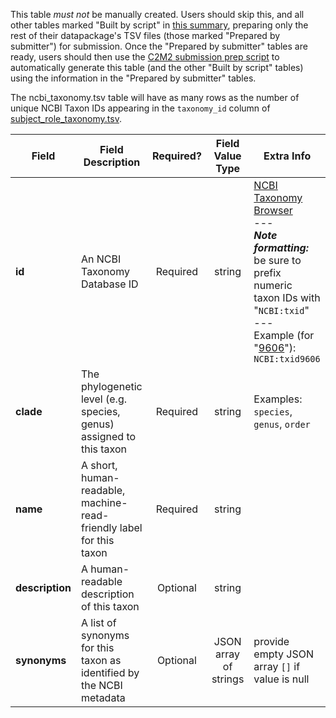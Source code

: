 This table *must not* be manually created. Users should skip this, and all other tables marked "Built by script" in [this summary](./C2M2-Table-Summary), preparing only the rest of their datapackage's TSV files (those marked "Prepared by submitter") for submission. Once the "Prepared by submitter" tables are ready, users should then use the [C2M2 submission prep script](https://osf.io/bq6k9/) to automatically generate this table (and the other "Built by script" tables) using the information in the "Prepared by submitter" tables.

The ncbi_taxonomy.tsv table will have as many rows as the number of unique NCBI Taxon IDs appearing in the `taxonomy_id` column of [subject_role_taxonomy.tsv](./TableInfo:-subject_role_taxonomy.tsv).


Field | Field Description | Required? | Field Value Type | Extra Info 
------|-------------------|:-----------:|:-------------:|------------
**id** | An NCBI Taxonomy Database ID | Required | string | [NCBI Taxonomy Browser](https://www.ncbi.nlm.nih.gov/Taxonomy/Browser/wwwtax.cgi) <br/> --- <br/> **_Note formatting:_** be sure to prefix numeric taxon IDs with "`NCBI:txid`" <br/> --- <br/> Example (for "[9606](https://www.ncbi.nlm.nih.gov/Taxonomy/Browser/wwwtax.cgi?mode=Info&id=9606)"): `NCBI:txid9606`
**clade** | The phylogenetic level (e.g. species, genus) assigned to this taxon | Required | string | Examples: `species`, `genus`, `order`
**name** | A short, human-readable, machine-read-friendly label for this taxon | Required | string
**description** | A human-readable description of this taxon | Optional | string
**synonyms** | A list of synonyms for this taxon as identified by the NCBI metadata | Optional | JSON array of strings | provide empty JSON array `[]` if value is null
